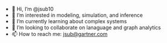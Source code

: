 - 👋 Hi, I’m @jsub10
- 👀 I’m interested in modeling, simulation, and inference
- 🌱 I’m currently learning about complex systems
- 💞️ I’m looking to collaborate on lanaguage and graph analytics
- 📫 How to reach me: jsub@gartner.com

<!---
jsub10/jsub10 is a ✨ special ✨ repository because its `README.md` (this file) appears on your GitHub profile.
You can click the Preview link to take a look at your changes.
--->
